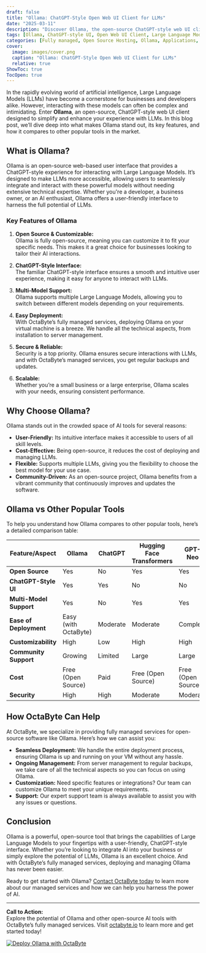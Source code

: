 ```yaml
---
draft: false
title: "Ollama: ChatGPT-Style Open Web UI Client for LLMs"
date: "2025-03-11"
description: "Discover Ollama, the open-source ChatGPT-style web UI client for Large Language Models (LLMs). Learn how Ollama simplifies interactions with LLMs, its unique features, and how it compares to other popular tools in the market. Perfect for developers and businesses looking to harness the power of AI."
tags: [Ollama, ChatGPT-style UI, Open Web UI Client, Large Language Models, LLMs, Open Source AI Tools, AI Chat Interface, Ollama vs ChatGPT, AI Deployment, Managed AI Services]
categories: [Fully managed, Open Source Hosting, Ollama, Applications, Search]
cover:
  image: images/cover.png
  caption: "Ollama: ChatGPT-Style Open Web UI Client for LLMs"
  relative: true
ShowToc: true
TocOpen: true
---
```



In the rapidly evolving world of artificial intelligence, Large Language Models (LLMs) have become a cornerstone for businesses and developers alike. However, interacting with these models can often be complex and intimidating. Enter **Ollama**, an open-source, ChatGPT-style web UI client designed to simplify and enhance your experience with LLMs. In this blog post, we’ll dive deep into what makes Ollama stand out, its key features, and how it compares to other popular tools in the market.

## What is Ollama?

Ollama is an open-source web-based user interface that provides a ChatGPT-style experience for interacting with Large Language Models. It’s designed to make LLMs more accessible, allowing users to seamlessly integrate and interact with these powerful models without needing extensive technical expertise. Whether you're a developer, a business owner, or an AI enthusiast, Ollama offers a user-friendly interface to harness the full potential of LLMs.

### Key Features of Ollama

1. **Open Source & Customizable:**  
   Ollama is fully open-source, meaning you can customize it to fit your specific needs. This makes it a great choice for businesses looking to tailor their AI interactions.

2. **ChatGPT-Style Interface:**  
   The familiar ChatGPT-style interface ensures a smooth and intuitive user experience, making it easy for anyone to interact with LLMs.

3. **Multi-Model Support:**  
   Ollama supports multiple Large Language Models, allowing you to switch between different models depending on your requirements.

4. **Easy Deployment:**  
   With OctaByte’s fully managed services, deploying Ollama on your virtual machine is a breeze. We handle all the technical aspects, from installation to server management.

5. **Secure & Reliable:**  
   Security is a top priority. Ollama ensures secure interactions with LLMs, and with OctaByte’s managed services, you get regular backups and updates.

6. **Scalable:**  
   Whether you’re a small business or a large enterprise, Ollama scales with your needs, ensuring consistent performance.

## Why Choose Ollama?

Ollama stands out in the crowded space of AI tools for several reasons:

- **User-Friendly:** Its intuitive interface makes it accessible to users of all skill levels.
- **Cost-Effective:** Being open-source, it reduces the cost of deploying and managing LLMs.
- **Flexible:** Supports multiple LLMs, giving you the flexibility to choose the best model for your use case.
- **Community-Driven:** As an open-source project, Ollama benefits from a vibrant community that continuously improves and updates the software.

## Ollama vs Other Popular Tools

To help you understand how Ollama compares to other popular tools, here’s a detailed comparison table:

| Feature/Aspect          | Ollama                          | ChatGPT                        | Hugging Face Transformers      | GPT-Neo                        |
|-------------------------|---------------------------------|--------------------------------|--------------------------------|--------------------------------|
| **Open Source**         | Yes                             | No                             | Yes                            | Yes                            |
| **ChatGPT-Style UI**    | Yes                             | Yes                            | No                             | No                             |
| **Multi-Model Support** | Yes                             | No                             | Yes                            | Yes                            |
| **Ease of Deployment**  | Easy (with OctaByte)            | Moderate                       | Moderate                       | Complex                        |
| **Customizability**     | High                            | Low                            | High                           | High                           |
| **Community Support**   | Growing                         | Limited                        | Large                          | Large                          |
| **Cost**                | Free (Open Source)              | Paid                           | Free (Open Source)             | Free (Open Source)             |
| **Security**            | High                            | High                           | Moderate                       | Moderate                       |

## How OctaByte Can Help

At OctaByte, we specialize in providing fully managed services for open-source software like Ollama. Here’s how we can assist you:

- **Seamless Deployment:** We handle the entire deployment process, ensuring Ollama is up and running on your VM without any hassle.
- **Ongoing Management:** From server management to regular backups, we take care of all the technical aspects so you can focus on using Ollama.
- **Customization:** Need specific features or integrations? Our team can customize Ollama to meet your unique requirements.
- **Support:** Our expert support team is always available to assist you with any issues or questions.

## Conclusion

Ollama is a powerful, open-source tool that brings the capabilities of Large Language Models to your fingertips with a user-friendly, ChatGPT-style interface. Whether you’re looking to integrate AI into your business or simply explore the potential of LLMs, Ollama is an excellent choice. And with OctaByte’s fully managed services, deploying and managing Ollama has never been easier.

Ready to get started with Ollama? [Contact OctaByte today](https://octabyte.io) to learn more about our managed services and how we can help you harness the power of AI.

---

**Call to Action:**  
Explore the potential of Ollama and other open-source AI tools with OctaByte’s fully managed services. Visit [octabyte.io](https://octabyte.io) to learn more and get started today!

[![Deploy Ollama with OctaByte](/images/deploy-on-octabyte.png)](https://octabyte.io/fully-managed-open-source-services/applications/search/ollama)